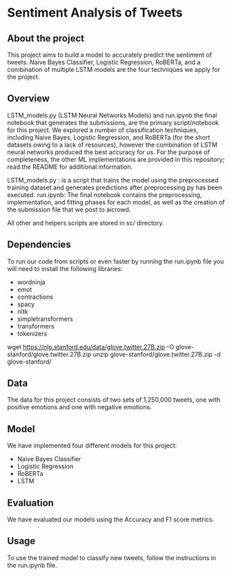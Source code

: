 # Sentiment Analysis of Tweets

## About the project

This project aims to build a model to accurately predict the sentiment of tweets. Naive Bayes Classifier, Logistic Regression, RoBERTa, and a combination of multiple LSTM models are the four techniques we apply for the project.


## Overview

LSTM_models.py (LSTM Neural Networks Models) and run.ipynb the final notebook that generates the submissions, are the primary script/notebook for this project. We explored a number of classification techniques, including Naive Bayes, Logistic Regression, and RoBERTa (for the short datasets owing to a lack of resources), however the combination of LSTM neural networks produced the best accuracy for us. For the purpose of completeness, the other ML implementations are provided in this repository; read the README for additional information.

LSTM_models.py : is a script that trains the model using the preprocessed training dataset and generates predictions after preprocessing.py has been executed.
run.ipynb: The final notebook contains the preprocessing, implementation, and fitting phases for each model, as well as the creation of the submission file that we post to aicrowd.

All other and helpers scripts are stored in sc/ directory.

## Dependencies
To run our code from scripts or even faster by running the run.ipynb file you will need to install the following libraries:

- wordninja
- emot
- contractions
- spacy
- nltk
- simpletransformers
- transformers
- tokenizers



wget https://nlp.stanford.edu/data/glove.twitter.27B.zip -O glove-stanford/glove.twitter.27B.zip
unzip glove-stanford/glove.twitter.27B.zip -d glove-stanford/
## Data

The data for this project consists of two sets of 1,250,000 tweets, one with positive emotions and one with negative emotions.

## Model

We have implemented four different models for this project:

- Naive Bayes Classifier
- Logistic Regression
- RoBERTa
- LSTM

## Evaluation

We have evaluated our models using the Accuracy and F1 score metrics.

## Usage

To use the trained model to classify new tweets, follow the instructions in the run.ipynb file.
